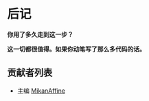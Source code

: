 # 后记

__你用了多久走到这一步？__

__这一切都很值得。如果你动笔写了那么多代码的话。__

## 贡献者列表

- 主编 [MikanAffine](https://github.com/MikanAffine)

